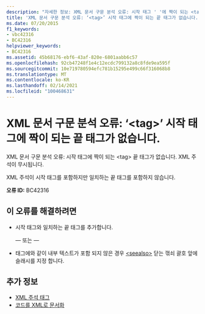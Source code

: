 ```yaml
---
description: "자세한 정보: XML 문서 구문 분석 오류: 시작 태그 ' '에 짝이 되는 <tag> 끝 태그가 없습니다."
title: 'XML 문서 구문 분석 오류: ‘<tag>’ 시작 태그에 짝이 되는 끝 태그가 없습니다.'
ms.date: 07/20/2015
f1_keywords:
- vbc42316
- BC42316
helpviewer_keywords:
- BC42316
ms.assetid: 45b68176-ebf6-43af-820e-6801aabb6c57
ms.openlocfilehash: 92cb47248f1e4c12ecdc799132a8c8fde9ea595f
ms.sourcegitcommit: 10e719780594efc781b15295e499c66f316068b8
ms.translationtype: MT
ms.contentlocale: ko-KR
ms.lasthandoff: 02/14/2021
ms.locfileid: "100468631"
---
```

# <a name="xml-documentation-parse-error-start-tag-tag-doesnt-have-a-matching-end-tag"></a>XML 문서 구문 분석 오류: ‘\<tag>’ 시작 태그에 짝이 되는 끝 태그가 없습니다.

XML 문서 구문 분석 오류: 시작 태그에 짝이 되는 \<tag> 끝 태그가 없습니다. XML 주석이 무시됩니다.  
  
 XML 주석이 시작 태그를 포함하지만 일치하는 끝 태그를 포함하지 않습니다.  
  
 **오류 ID:** BC42316  
  
## <a name="to-correct-this-error"></a>이 오류를 해결하려면  
  
- 시작 태그와 일치하는 끝 태그를 추가합니다.  
  
     — 또는 —  
  
- 태그에와 같이 내부 텍스트가 포함 되지 않은 경우 [\<seealso>](../language-reference/xmldoc/seealso.md) 닫는 꺾쇠 괄호 앞에 슬래시를 지정 합니다.  
  
## <a name="see-also"></a>추가 정보

- [XML 주석 태그](../language-reference/xmldoc/index.md)
- [코드를 XML로 문서화](../programming-guide/program-structure/documenting-your-code-with-xml.md)
